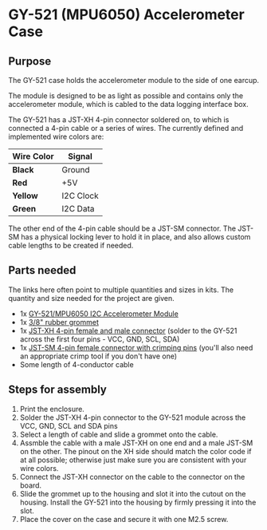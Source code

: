 # GY-521 (MPU6050) Accelerometer Case

## Purpose

The GY-521 case holds the accelerometer module to the side of one earcup.

The module is designed to be as light as possible and contains only the accelerometer module, which is cabled to the data logging interface box.

The GY-521 has a JST-XH 4-pin connector soldered on, to which is connected a 4-pin cable or a series of wires. The currently defined and implemented wire colors are:

Wire Color | Signal
-|-
**Black** | Ground
**Red** | +5V
**Yellow** | I2C Clock
**Green** | I2C Data

The other end of the 4-pin cable should be a JST-SM connector. The JST-SM has a physical locking lever to hold it in place, and also allows custom cable lengths to be created if needed.

## Parts needed

The links here often point to multiple quantities and sizes in kits. The quantity and size needed for the project are given. 

* 1x [GY-521/MPU6050 I2C Accelerometer Module](https://www.amazon.com/Pre-Soldered-Accelerometer-Raspberry-Compatible-Arduino/dp/B0BMY15TC4)
* 1x [3/8" rubber grommet](https://www.amazon.com/gp/product/B08BRJF5Z2/)
* 1x [JST-XH 4-pin female and male connector](https://www.amazon.com/gp/product/B08BRJF5Z2) (solder to the GY-521 across the first four pins - VCC, GND, SCL, SDA)
* 1x [JST-SM 4-pin female connector with crimping pins](https://www.amazon.com/Connector-Hosuing-Connectors-Adapter-Assortment/dp/B074LVGVTY) (you'll also need an appropriate crimp tool if you don't have one)
* Some length of 4-conductor cable

## Steps for assembly

1. Print the enclosure.
1. Solder the JST-XH 4-pin connector to the GY-521 module across the VCC, GND, SCL and SDA pins
1. Select a length of cable and slide a grommet onto the cable.
1. Assmble the cable with a male JST-XH on one end and a male JST-SM on the other. The pinout on the XH side should match the color code if at all possible; otherwise just make sure you are consistent with your wire colors.
1. Connect the JST-XH connector on the cable to the connector on the board.
1. Slide the grommet up to the housing and slot it into the cutout on the housing. Install the GY-521 into the housing by firmly pressing it into the slot.
1. Place the cover on the case and secure it with one M2.5 screw.
